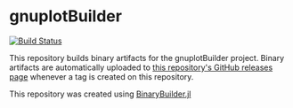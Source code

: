 # gnuplotBuilder

[![Build Status](https://travis-ci.org/TeroFrondelius/gnuplotBuilder.svg?branch=master)](https://travis-ci.org/TeroFrondelius/gnuplotBuilder)

This repository builds binary artifacts for the gnuplotBuilder project. Binary artifacts are automatically uploaded to
[this repository's GitHub releases page](https://github.com/TeroFrondelius/gnuplotBuilder/releases) whenever a tag is created
on this repository.

This repository was created using [BinaryBuilder.jl](https://github.com/JuliaPackaging/BinaryBuilder.jl)
